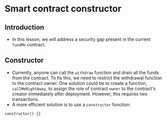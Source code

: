 # Smart contract constructor

## Introduction
- In this lesson, we will address a security gap present in the current `fundMe` contract.

## Constructor
- Currently, anyone can call the `withdraw` function and drain all the funds from the contract. To fix this, we need to restrict the withdrawal function to the contract owner.
One solution could be to create a function, `callMeRightAway`, to assign the role of contract `owner` to the contract's creator immediately after deployment. However, this requires two transactions.
- A more efficient solution is to use a `constructor` function:

```
constructor() {}
```
